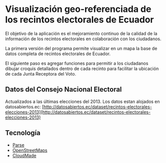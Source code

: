 Visualización geo-referenciada de los recintos electorales de Ecuador
=====================================================================
El objetivo de la aplicación es el mejoramiento continuo de la calidad de la información de los recintos electorales en colaboración con los ciudadanos.

La primera versión del programa permite visualizar en un mapa la base de datos completa de recintos electorales de Ecuador.

El siguiente paso es agregar funciones para permitir a los ciudadanos dibujar croquis detallados dentro de cada recinto para facilitar la ubicación de cada Junta Receptora del Voto.

Datos del Consejo Nacional Electoral
------------------------------------
Actualizados a las últimas elecciones del 2013. Los datos estan alojados en datosabiertos.ec: [http://datosabiertos.ec/dataset/recintos-electorales-elecciones-2013](http://datosabiertos.ec/dataset/recintos-electorales-elecciones-2013)

Tecnología
----------
* [Parse](http://www.parse.com)
* [OpenStreetMaps](http://www.openstreetmaps.org)
* [CloudMade](https://www.cloudmade.com)
